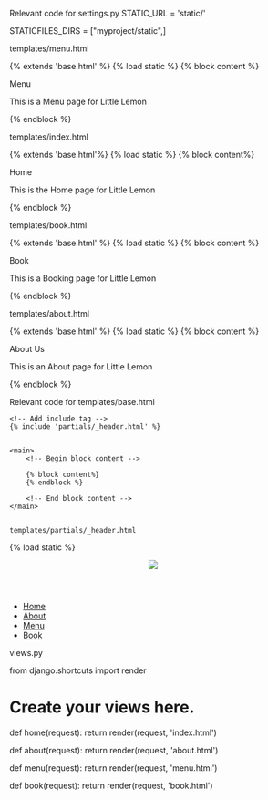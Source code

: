 Relevant code for settings.py
STATIC_URL = 'static/'

STATICFILES_DIRS = ["myproject/static",]

templates/menu.html

{% extends 'base.html' %}
{% load static %}
{% block content %}
<p> Menu</p>
<p> This is a Menu page for Little Lemon </p>
{% endblock %}

templates/index.html

{% extends 'base.html'%}
{% load static %}
{% block content%}
<p> Home</p>
<p> This is the Home page for Little Lemon </p>
{% endblock %}

templates/book.html

{% extends 'base.html' %}
{% load static %}
{% block content %}
<p> Book</p>
<p> This is a Booking page for Little Lemon </p>
{% endblock %}

templates/about.html

{% extends 'base.html' %}
{% load static %}
{% block content %}
<p> About Us</p>
<p> This is an About page for Little Lemon </p>

{% endblock %}

Relevant code for templates/base.html

    <!-- Add include tag -->
    {% include 'partials/_header.html' %}


    <main>
        <!-- Begin block content --> 

        {% block content%}
        {% endblock %}
        
        <!-- End block content -->
    </main>


    templates/partials/_header.html


{% load static %}
<footer style="background-color: #EE9972; "></footer>
<header>
  <img src="{% static 'img/logo.png' %}" />
</header>
  <nav>
    <ul>
      <li><a href="{% url 'home' %}">Home</a></li>
      <li><a href="{% url 'about' %}">About</a></li>
      <li><a href="{% url 'menu' %}">Menu</a></li>
      <li><a href="{% url 'book' %}">Book</a></li> 
    </ul>
  </nav>

  views.py
  
  from django.shortcuts import render


# Create your views here.
def home(request):
    return render(request, 'index.html')

def about(request):
    return render(request, 'about.html')

def menu(request):
    return render(request, 'menu.html')

def book(request):
    return render(request, 'book.html')